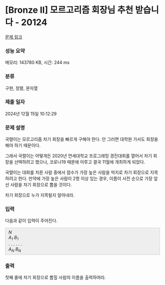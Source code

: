 # [Bronze II] 모르고리즘 회장님 추천 받습니다 - 20124 

[문제 링크](https://www.acmicpc.net/problem/20124) 

### 성능 요약

메모리: 143780 KB, 시간: 244 ms

### 분류

구현, 정렬, 문자열

### 제출 일자

2024년 12월 15일 10:12:29

### 문제 설명

<p>국렬이는 모르고리즘 차기 회장을 빠르게 구해야 한다. 안 그러면 대학원 가서도 회장을 해야 하기 때문이다.</p>

<p>그래서 국렬이는 어떻게든 2020년 연세대학교 프로그래밍 경진대회를 열어서 차기 회장을 선택하려고 했으나, 코로나19 때문에 미루고 결국 11월에 개최하게 되었다.</p>

<p>국렬이는 대회를 치른 사람 중에서 점수가 가장 높은 사람을 억지로 차기 회장으로 지목하려고 한다. 만약에 가장 높은 사람이 2명 이상 있는 경우, 이름이 사전 순으로 가장 앞선 사람을 차기 회장으로 뽑을 것이다.</p>

<p>차기 회장으로 누가 지목될지 알아내라.</p>

### 입력 

 <p>다음과 같이 입력이 주어진다.</p>

<div style="background:#eeeeee;border:1px solid #cccccc;padding:5px 10px;"><em>N</em><br>
<em>A<sub>1</sub></em> <em>B<sub>1</sub></em><br>
. . . . . .<br>
<em>A<sub>N</sub></em> <em>B<sub>N</sub></em></div>

### 출력 

 <p>첫째 줄에 차기 회장으로 뽑힐 사람의 이름을 출력하여라.</p>

